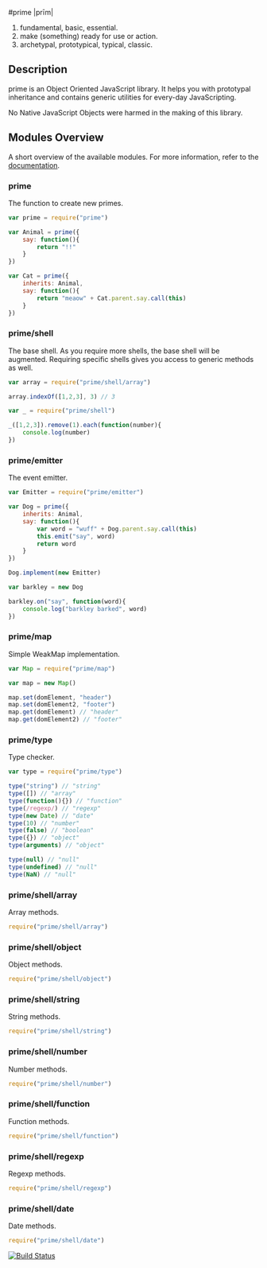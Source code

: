 
#prime |prīm|

1. fundamental, basic, essential.
2. make (something) ready for use or action.
3. archetypal, prototypical, typical, classic.

## Description

prime is an Object Oriented JavaScript library. It helps you with prototypal inheritance and contains generic utilities for every-day JavaScripting.

No Native JavaScript Objects were harmed in the making of this library.

## Modules Overview

A short overview of the available modules. For more information, refer to the [documentation](https://github.com/mootools/prime/blob/master/doc/prime.md).

### prime

The function to create new primes.

```js
var prime = require("prime")

var Animal = prime({
    say: function(){
        return "!!"
    }
})

var Cat = prime({
    inherits: Animal,
    say: function(){
        return "meaow" + Cat.parent.say.call(this)
    }
})
```
### prime/shell

The base shell. As you require more shells, the base shell will be augmented.
Requiring specific shells gives you access to generic methods as well.
```js
var array = require("prime/shell/array")

array.indexOf([1,2,3], 3) // 3

var _ = require("prime/shell")

_([1,2,3]).remove(1).each(function(number){
    console.log(number)
})
```
### prime/emitter

The event emitter.
```js
var Emitter = require("prime/emitter")

var Dog = prime({
    inherits: Animal,
    say: function(){
        var word = "wuff" + Dog.parent.say.call(this)
        this.emit("say", word)
        return word
    }
})

Dog.implement(new Emitter)

var barkley = new Dog

barkley.on("say", function(word){
    console.log("barkley barked", word)
})
```
### prime/map

Simple WeakMap implementation.
```js
var Map = require("prime/map")

var map = new Map()

map.set(domElement, "header")
map.set(domElement2, "footer")
map.get(domElement) // "header"
map.get(domElement2) // "footer"
```
### prime/type

Type checker.
```js
var type = require("prime/type")

type("string") // "string"
type([]) // "array"
type(function(){}) // "function"
type(/regexp/) // "regexp"
type(new Date) // "date"
type(10) // "number"
type(false) // "boolean"
type({}) // "object"
type(arguments) // "object"

type(null) // "null"
type(undefined) // "null"
type(NaN) // "null"
```
### prime/shell/array

Array methods.

```js
require("prime/shell/array")
```

### prime/shell/object

Object methods.

```js
require("prime/shell/object")
```

### prime/shell/string

String methods.

```js
require("prime/shell/string")
```

### prime/shell/number

Number methods.

```js
require("prime/shell/number")
```

### prime/shell/function

Function methods.

```js
require("prime/shell/function")
```

### prime/shell/regexp

Regexp methods.

```js
require("prime/shell/regexp")
```

### prime/shell/date

Date methods.

```js
require("prime/shell/date")
```


[![Build Status](https://secure.travis-ci.org/mootools/prime.png?branch=master)](http://travis-ci.org/mootools/prime)
